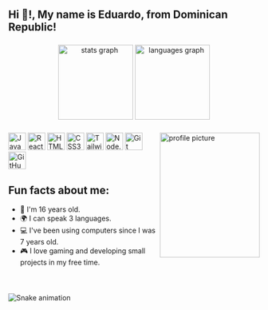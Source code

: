 <h2 align="left">Hi 👋!,  My name is Eduardo, from Dominican Republic!</h2>

###

<div align="center">
  <img src="https://github-readme-stats.vercel.app/api?username=eduardolluis&hide_title=false&hide_rank=false&show_icons=true&include_all_commits=true&count_private=true&disable_animations=false&theme=dracula&locale=en&hide_border=false" height="150" alt="stats graph"  />
  <img src="https://github-readme-stats.vercel.app/api/top-langs?username=eduardolluis&locale=en&hide_title=false&layout=compact&card_width=320&langs_count=5&theme=dracula&hide_border=false" height="150" alt="languages graph"  />
</div>

###
<img align="right" height="250" width="200" src="https://images.unsplash.com/photo-1711283804096-7b8516ba60c8?q=80&w=3087&auto=format&fit=crop&ixlib=rb-4.0.3&ixid=M3wxMjA3fDB8MHxwaG90by1wYWdlfHx8fGVufDB8fHx8fA%3D%3D" alt="profile picture" />

###

<div align="left">
  <img src="https://img.shields.io/static/v1?message=JavaScript&logo=JavaScript&label=&color=F7DF1E&logoColor=black&labelColor=&style=for-the-badge" height="35" alt="JavaScript logo"  />
  <img src="https://img.shields.io/static/v1?message=React&logo=React&label=&color=61DAFB&logoColor=black&labelColor=&style=for-the-badge" height="35" alt="React logo"  />
  <img src="https://img.shields.io/static/v1?message=HTML 5&logo=HTML5&label=&color=E34F26&logoColor=white&labelColor=&style=for-the-badge" height="35" alt="HTML5 logo"  />
  <img src="https://img.shields.io/static/v1?message=CSS3&logo=CSS3&label=&color=1572B6&logoColor=white&labelColor=&style=for-the-badge" height="35" alt="CSS3 logo"  />
  <img src="https://img.shields.io/static/v1?message=Tailwind CSS&logo=TailwindCSS&label=&color=38B2AC&logoColor=white&labelColor=&style=for-the-badge" height="35" alt="TailwindCSS logo"  />
  <img src="https://img.shields.io/static/v1?message=Node.js&logo=Node.js&label=&color=339933&logoColor=white&labelColor=&style=for-the-badge" height="35" alt="Node.js logo"  />
  <img src="https://img.shields.io/static/v1?message=Git&logo=Git&label=&color=F05032&logoColor=white&labelColor=&style=for-the-badge" height="35" alt="Git logo"  />
  <img src="https://img.shields.io/static/v1?message=GitHub&logo=GitHub&label=&color=181717&logoColor=white&labelColor=&style=for-the-badge" height="35" alt="GitHub logo"  />
</div>







<h2>Fun facts about me: </h2>


- 🎂 I'm 16 years old.
- 🌍 I can speak 3 languages.
- 💻 I've been using computers since I was 7 years old.
- 🎮 I love gaming and developing small projects in my free time.



<br clear="both">


###
<img src="https://raw.githubusercontent.com/eduardolluis/eduardolluis/output/snake.svg" alt="Snake animation" />

###
